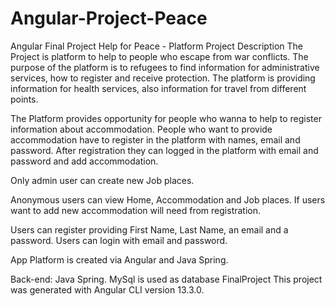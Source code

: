 # Angular-Project-Peace

Angular Final Project
Help for Peace - Platform
Project Description
The Project is platform to help to people who escape from war conflicts. The purpose of the platform is to refugees to find information for administrative services, how to register and receive protection. The platform is providing information for health services, also information for travel from different points.

The Platform provides opportunity for people who wanna to help to register information about accommodation. People who want to provide accommodation have to register in the platform with names, email and password. After registration they can logged in the platform with email and password and add accommodation.

Only admin user can create new Job places.

Anonymous users can view Home, Accommodation and Job places. If users want to add new accommodation will need from registration.

Users can register providing First Name, Last Name, an email and a password. Users can login with email and password.

App Platform is created via Angular and Java Spring.

Back-end: Java Spring. MySql is used as database
FinalProject
This project was generated with Angular CLI version 13.3.0.
